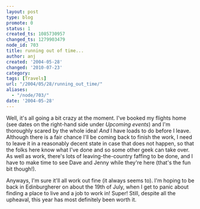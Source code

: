 ```yaml
---
layout: post
type: blog
promote: 0
status: 1
created_ts: 1085730957
changed_ts: 1279903479
node_id: 703
title: running out of time...
author: anj
created: '2004-05-28'
changed: '2010-07-23'
category:
tags: [Travels]
url: "/2004/05/28/running_out_time/"
aliases:
  - "/node/703/"
date: '2004-05-28'
---
```

Well, it's all going a bit crazy at the moment.  I've booked my flights home (see dates on the right-hand side under _Upcoming events_) and I'm thoroughly scared by the whole idea!  _And_ I have loads to do before I leave.  Although there is a fair chance I'll be coming back to finish the work, I need to leave it in a reasonably decent state in case that does not happen, so that the folks here know what I've done and so some other geek can take over.  As well as work, there's lots of leaving-the-country faffing to be done, and I have to make time to see Dave and Jenny while they're here (that's the fun bit though!).

Anyways, I'm sure it'll all work out fine (it always seems to).  I'm hoping to be back in Edinburgherer on about the 19th of July, when I get to panic about finding a place to live and a job to work in!  Super!  Still, despite all the upheaval, this year has most definitely been worth it.
